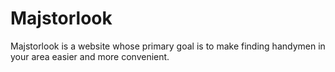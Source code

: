 # Majstorlook
Majstorlook is a website whose primary goal is to make finding handymen in your area easier and more convenient.
